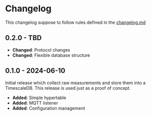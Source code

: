 # Changelog

This changelog suppose to follow rules defined in the [changelog.md](https://changelog.md)

## 0.2.0 - TBD

- **Changed**: Protocol changes
- **Changed**: Flexible database structure

## 0.1.0 - 2024-06-10

Initial release which collect raw measurements and store them into a TimescaleDB. This release is used just as a
proof of concept.

- **Added**: Simple hypertable
- **Added**: MQTT listener
- **Added**: Configuration management
